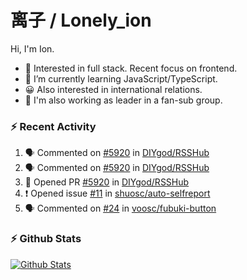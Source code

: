 # 离子 / Lonely_ion

Hi, I'm Ion.

+ 🧐 Interested in full stack. Recent focus on frontend.
+ 🌱 I’m currently learning JavaScript/TypeScript.
+ 😀 Also interested in international relations.
+ 🔭 I'm also working as leader in a fan-sub group.

### :zap: Recent Activity
<!--START_SECTION:activity-->
1. 🗣 Commented on [#5920](https://github.com/DIYgod/RSSHub/issues/5920) in [DIYgod/RSSHub](https://github.com/DIYgod/RSSHub)
2. 🗣 Commented on [#5920](https://github.com/DIYgod/RSSHub/issues/5920) in [DIYgod/RSSHub](https://github.com/DIYgod/RSSHub)
3. 💪 Opened PR [#5920](https://github.com/DIYgod/RSSHub/pull/5920) in [DIYgod/RSSHub](https://github.com/DIYgod/RSSHub)
4. ❗️ Opened issue [#11](https://github.com/shuosc/auto-selfreport/issues/11) in [shuosc/auto-selfreport](https://github.com/shuosc/auto-selfreport)
5. 🗣 Commented on [#24](https://github.com/voosc/fubuki-button/issues/24) in [voosc/fubuki-button](https://github.com/voosc/fubuki-button)
<!--END_SECTION:activity-->

### :zap: Github Stats

[![Github Stats](https://github-readme-stats.vercel.app/api?username=lonelyion)](https://github.com/anuraghazra/github-readme-stats)
